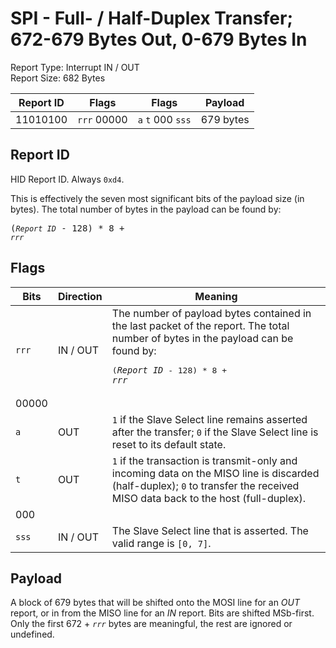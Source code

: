 
# SPI - Full- / Half-Duplex Transfer; 672-679 Bytes Out, 0-679 Bytes In
Report Type: Interrupt IN / OUT<br />
Report Size: 682 Bytes

| Report ID | Flags | Flags | Payload |
|-----------|-------|-------|---------|
| 11010100 | `rrr`&nbsp;00000 | `a`&nbsp;`t`&nbsp;000&nbsp;`sss` | 679 bytes |

## Report ID
HID Report ID.  Always `0xd4`.

This is effectively the seven most significant bits of the payload size (in bytes).  The total number of bytes in the payload can be found by: <pre>(*`Report ID`* - 128) * 8 + *`rrr`*</pre>

## Flags
| Bits  | Direction | Meaning |
|-------|-----------|---------|
| `rrr` | IN / OUT  | The number of payload bytes contained in the last packet of the report.  The total number of bytes in the payload can be found by: <pre>(*`Report ID`* - 128) * 8 + *`rrr`*</pre> |
| 00000 |          |                                                                       |
| `a`   | OUT      | `1` if the Slave Select line remains asserted after the transfer; `0` if the Slave Select line is reset to its default state. |
| `t`   | OUT      | `1` if the transaction is transmit-only and incoming data on the MISO line is discarded (half-duplex); `0` to transfer the received MISO data back to the host (full-duplex). |
| 000   |          |                                                                       |
| `sss` | IN / OUT | The Slave Select line that is asserted.  The valid range is `[0, 7]`. |

## Payload
A block of 679 bytes that will be shifted onto the MOSI line for an *OUT* report, or in from the MISO line for an *IN* report.  Bits are shifted MSb-first.  Only the first 672 + *`rrr`* bytes are meaningful, the rest are ignored or undefined.
